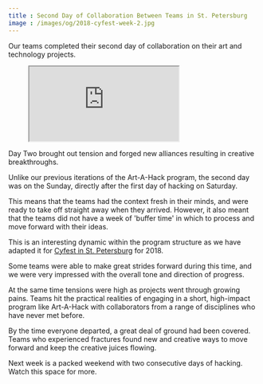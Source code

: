 ```yaml
---
title : Second Day of Collaboration Between Teams in St. Petersburg
image : /images/og/2018-cyfest-week-2.jpg
---
```

Our teams completed their second day of collaboration on their art and technology projects.

<figure class="video">
	<iframe src="https://www.flickr.com/photos/125924023@N07/39925407531/in/set-72157691949895824/player/" allowfullscreen webkitallowfullscreen mozallowfullscreen oallowfullscreen msallowfullscreen></iframe>
</figure>

Day Two brought out tension and forged new alliances resulting in creative breakthroughs.

<!--excerpt-ends-->

Unlike our previous iterations of the Art-A-Hack program, the second day was on the Sunday, directly after the first day of hacking on Saturday.

This means that the teams had the context fresh in their minds, and were ready to take off straight away when they arrived. However, it also meant that the teams did not have a week of 'buffer time' in which to process and move forward with their ideas.

This is an interesting dynamic within the program structure as we have adapted it for [Cyfest in St. Petersburg](http://cyland.org/lab/program-list/cylandfest/) for 2018.

Some teams were able to make great strides forward during this time, and we were very impressed with the overall tone and direction of progress.

At the same time tensions were high as projects went through growing pains. Teams hit the practical realities of engaging in a short, high-impact program like Art-A-Hack with collaborators from a range of disciplines who have never met before.

By the time everyone departed, a great deal of ground had been covered. Teams who experienced fractures found new and creative ways to move forward and keep the creative juices flowing.

Next week is a packed weekend with two consecutive days of hacking. Watch this space for more.